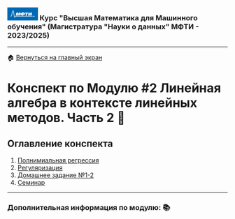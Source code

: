 ### <img src='/static/img/mipt-icon.png' width="70" height="30"> Курс "Высшая Математика для Машинного обучения" (Магистратура "Науки о данных" МФТИ - 2023/2025) 
---
 :house: [Вернуться на главный экран](/)
# Конспект по Модулю #2 **Линейная алгебра в контексте линейных методов. Часть 2**  :blue_book:


## Оглавление конспекта
1. [Полнимиальная регрессия](./0_polynomial.ipynb) 
2. [Регуляризация](./1_regularisation.ipynb) 
3. [Домашнее задание №1-2](./2_ikhmatullaev_hw.ipynb)  
4. [Семинар](./s2new.ipynb)


---

### Дополнительная информация по модулю: :books:
